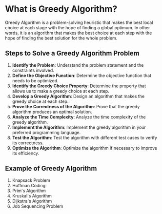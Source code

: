 # What is Greedy Algorithm?

Greedy Algorithm is a problem-solving heuristic that makes the best local choice at each stage with the hope of finding a global optimum. In other words, it is an algorithm that makes the best choice at each step with the hope of finding the best solution for the whole problem.

## Steps to Solve a Greedy Algorithm Problem

1. **Identify the Problem**: Understand the problem statement and the constraints involved.
2. **Define the Objective Function**: Determine the objective function that needs to be optimized.
3. **Identify the Greedy Choice Property**: Determine the property that allows us to make a greedy choice at each step.
4. **Develop a Greedy Algorithm**: Design an algorithm that makes the greedy choice at each step.
5. **Prove the Correctness of the Algorithm**: Prove that the greedy algorithm produces an optimal solution.
6. **Analyze the Time Complexity**: Analyze the time complexity of the greedy algorithm.
7. **Implement the Algorithm**: Implement the greedy algorithm in your preferred programming language.
8. **Test the Algorithm**: Test the algorithm with different test cases to verify its correctness.
9. **Optimize the Algorithm**: Optimize the algorithm if necessary to improve its efficiency.

## Example of Greedy Algorithm

1. Knapsack Problem
2. Huffman Coding
3. Prim's Algorithm
4. Kruskal's Algorithm
5. Dijkstra's Algorithm
6. Job Sequencing Problem
